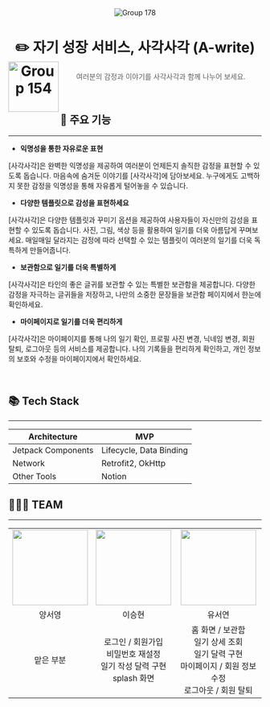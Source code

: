 <div align=center width="800">
  <img align=center alt="Group 178" src="https://github.com/ysy7838/A-write-android/assets/127864650/3154a52a-361e-4680-bbbf-bd1564e225ab">

  # ✏️ 자기 성장 서비스, 사각사각 (A-write)<img align=left width=100 alt="Group 154" src="https://github.com/ysy7838/A-write-android/assets/127864650/a7298820-5ab4-4c92-a822-7ccc627ee90c">

> 여러분의 감정과 이야기를 사각사각과 함께 나누어 보세요.
</div>

</br>

## 📱 주요 기능
---
- **익명성을 통한 자유로운 표현**

[사각사각]은 완벽한 익명성을 제공하여 여러분이 언제든지 솔직한 감정을 표현할 수 있도록 돕습니다. 마음속에 숨겨둔 이야기를 [사각사각]에 담아보세요. 누구에게도 고백하지 못한 감정을 익명성을 통해 자유롭게 털어놓을 수 있습니다.

- **다양한 템플릿으로 감성을 표현하세요**

[사각사각]은 다양한 템플릿과 꾸미기 옵션을 제공하여 사용자들이 자신만의 감성을 표현할 수 있도록 돕습니다. 사진, 그림, 색상 등을 활용하여 일기를 더욱 아름답게 꾸며보세요. 매일매일 달라지는 감정에 따라 선택할 수 있는 템플릿이 여러분의 일기를 더욱 독특하게 만들어줍니다.

- **보관함으로 일기를 더욱 특별하게**

[사각사각]은 타인의 좋은 글귀를 보관할 수 있는 특별한 보관함을 제공합니다. 다양한 감정을 자극하는 글귀들을 저장하고, 나만의 소중한 문장들을 보관함 페이지에서 한눈에 확인하세요.

- **마이페이지로 일기를 더욱 편리하게**

[사각사각]은 마이페이지를 통해 나의 일기 확인, 프로필 사진 변경, 닉네임 변경, 회원 탈퇴, 로그아웃 등의 서비스를 제공합니다. 나의 기록들을 편리하게 확인하고, 개인 정보의 보호와 수정을 마이페이지에서 확인하세요.

</br>

## 📚 Tech Stack
---

| Architecture | MVP |
| --- | --- |
| Jetpack Components | Lifecycle, Data Binding |
| Network | Retrofit2, OkHttp |
| Other Tools | Notion |

## 👩🏻‍💻 TEAM
---

<table align="center">
    <tr align="center">
        <td style="min-width: 150px;">
            <a href="https://github.com/ysy7838">
              <img src="https://avatars.githubusercontent.com/ysy7838" width="150" height="150" style="object-fit :cover">
            </a>
        </td>
        <td style="min-width: 150px;">
            <a href="https://github.com/sung97338">
              <img src="https://avatars.githubusercontent.com/sung97338" width="150" height="150" style="object-fit :cover">
            </a>
        </td>
      <td style="min-width: 150px;">
            <a href="https://github.com/youtheyeon">
              <img src="https://avatars.githubusercontent.com/youtheyeon" width="150" height="150" style="object-fit :cover">
            </a>
        </td>
    </tr>
    <tr align="center">
        <td>
            양서영<br/>
      </td>
        <td>
            이승현<br />
        </td>
       <td>
            유서연<br />
        </td>
    </tr>
     <tr align="center">
        <td>
            맡은 부분
        </td>
        <td>
            로그인 / 회원가입 <br />
            비밀번호 재설정 <br />
            일기 작성 달력 구현 <br />
            splash 화면 <br />
        </td>
        <td>
            홈 화면 / 보관함 <br />
            일기 상세 조회 <br />
            일기 달력 구현 <br />
            마이페이지 / 회원 정보 수정 <br />
            로그아웃 / 회원 탈퇴
        </td>
    </tr>
</table>
